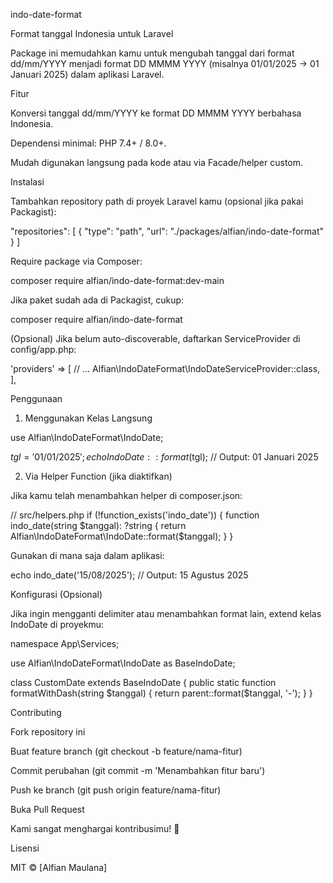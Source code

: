 indo-date-format

Format tanggal Indonesia untuk Laravel

Package ini memudahkan kamu untuk mengubah tanggal dari format dd/mm/YYYY menjadi format DD MMMM YYYY (misalnya 01/01/2025 → 01 Januari 2025) dalam aplikasi Laravel.

Fitur

Konversi tanggal dd/mm/YYYY ke format DD MMMM YYYY berbahasa Indonesia.

Dependensi minimal: PHP 7.4+ / 8.0+.

Mudah digunakan langsung pada kode atau via Facade/helper custom.

Instalasi

Tambahkan repository path di proyek Laravel kamu (opsional jika pakai Packagist):

"repositories": [
    {
        "type": "path",
        "url": "./packages/alfian/indo-date-format"
    }
]

Require package via Composer:

composer require alfian/indo-date-format:dev-main

Jika paket sudah ada di Packagist, cukup:

composer require alfian/indo-date-format

(Opsional) Jika belum auto-discoverable, daftarkan ServiceProvider di config/app.php:

'providers' => [
    // ...
    Alfian\IndoDateFormat\IndoDateServiceProvider::class,
],

Penggunaan

1. Menggunakan Kelas Langsung

use Alfian\IndoDateFormat\IndoDate;

$tgl = '01/01/2025';
echo IndoDate::format($tgl); // Output: 01 Januari 2025

2. Via Helper Function (jika diaktifkan)

Jika kamu telah menambahkan helper di composer.json:

// src/helpers.php
if (!function_exists('indo_date')) {
    function indo_date(string $tanggal): ?string
    {
        return Alfian\IndoDateFormat\IndoDate::format($tanggal);
    }
}

Gunakan di mana saja dalam aplikasi:

echo indo_date('15/08/2025'); // Output: 15 Agustus 2025

Konfigurasi (Opsional)

Jika ingin mengganti delimiter atau menambahkan format lain, extend kelas IndoDate di proyekmu:

namespace App\Services;

use Alfian\IndoDateFormat\IndoDate as BaseIndoDate;

class CustomDate extends BaseIndoDate
{
    public static function formatWithDash(string $tanggal)
    {
        return parent::format($tanggal, '-');
    }
}

Contributing

Fork repository ini

Buat feature branch (git checkout -b feature/nama-fitur)

Commit perubahan (git commit -m 'Menambahkan fitur baru')

Push ke branch (git push origin feature/nama-fitur)

Buka Pull Request

Kami sangat menghargai kontribusimu! 🎉

Lisensi

MIT © [Alfian Maulana]
